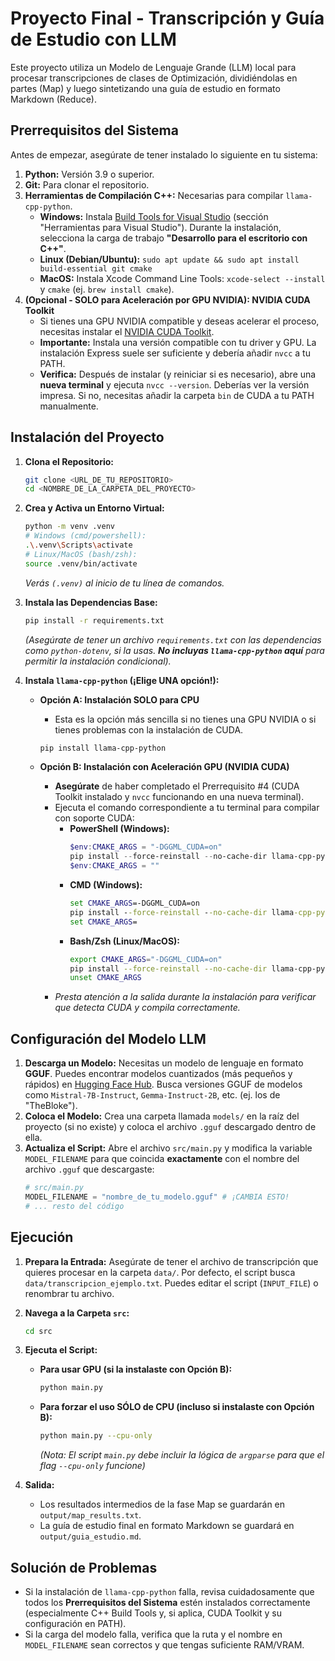 # Proyecto Final - Transcripción y Guía de Estudio con LLM

Este proyecto utiliza un Modelo de Lenguaje Grande (LLM) local para procesar transcripciones de clases de Optimización, dividiéndolas en partes (Map) y luego sintetizando una guía de estudio en formato Markdown (Reduce).

## Prerrequisitos del Sistema

Antes de empezar, asegúrate de tener instalado lo siguiente en tu sistema:

1.  **Python:** Versión 3.9 o superior.
2.  **Git:** Para clonar el repositorio.
3.  **Herramientas de Compilación C++:** Necesarias para compilar `llama-cpp-python`.
    *   **Windows:** Instala [Build Tools for Visual Studio](https://visualstudio.microsoft.com/es/downloads/) (sección "Herramientas para Visual Studio"). Durante la instalación, selecciona la carga de trabajo **"Desarrollo para el escritorio con C++"**.
    *   **Linux (Debian/Ubuntu):** `sudo apt update && sudo apt install build-essential git cmake`
    *   **MacOS:** Instala Xcode Command Line Tools: `xcode-select --install` y `cmake` (ej. `brew install cmake`).
4.  **(Opcional - SOLO para Aceleración por GPU NVIDIA): NVIDIA CUDA Toolkit**
    *   Si tienes una GPU NVIDIA compatible y deseas acelerar el proceso, necesitas instalar el [NVIDIA CUDA Toolkit](https://developer.nvidia.com/cuda-downloads).
    *   **Importante:** Instala una versión compatible con tu driver y GPU. La instalación Express suele ser suficiente y debería añadir `nvcc` a tu PATH.
    *   **Verifica:** Después de instalar (y reiniciar si es necesario), abre una **nueva terminal** y ejecuta `nvcc --version`. Deberías ver la versión impresa. Si no, necesitas añadir la carpeta `bin` de CUDA a tu PATH manualmente.

## Instalación del Proyecto

1.  **Clona el Repositorio:**
    ```bash
    git clone <URL_DE_TU_REPOSITORIO>
    cd <NOMBRE_DE_LA_CARPETA_DEL_PROYECTO>
    ```

2.  **Crea y Activa un Entorno Virtual:**
    ```bash
    python -m venv .venv 
    # Windows (cmd/powershell):
    .\.venv\Scripts\activate
    # Linux/MacOS (bash/zsh):
    source .venv/bin/activate 
    ```
    *Verás `(.venv)` al inicio de tu línea de comandos.*

3.  **Instala las Dependencias Base:**
    ```bash
    pip install -r requirements.txt 
    ```
    *(Asegúrate de tener un archivo `requirements.txt` con las dependencias como `python-dotenv`, si la usas. **No incluyas `llama-cpp-python` aquí** para permitir la instalación condicional).*

4.  **Instala `llama-cpp-python` (¡Elige UNA opción!):**

    *   **Opción A: Instalación SOLO para CPU**
        *   Esta es la opción más sencilla si no tienes una GPU NVIDIA o si tienes problemas con la instalación de CUDA.
        ```bash
        pip install llama-cpp-python
        ```

    *   **Opción B: Instalación con Aceleración GPU (NVIDIA CUDA)**
        *   **Asegúrate** de haber completado el Prerrequisito #4 (CUDA Toolkit instalado y `nvcc` funcionando en una nueva terminal).
        *   Ejecuta el comando correspondiente a tu terminal para compilar con soporte CUDA:
            *   **PowerShell (Windows):**
                ```powershell
                $env:CMAKE_ARGS = "-DGGML_CUDA=on" 
                pip install --force-reinstall --no-cache-dir llama-cpp-python
                $env:CMAKE_ARGS = "" 
                ```
            *   **CMD (Windows):**
                ```cmd
                set CMAKE_ARGS=-DGGML_CUDA=on
                pip install --force-reinstall --no-cache-dir llama-cpp-python
                set CMAKE_ARGS=
                ```
            *   **Bash/Zsh (Linux/MacOS):**
                ```bash
                export CMAKE_ARGS="-DGGML_CUDA=on"
                pip install --force-reinstall --no-cache-dir llama-cpp-python
                unset CMAKE_ARGS 
                ```
        *   *Presta atención a la salida durante la instalación para verificar que detecta CUDA y compila correctamente.*

## Configuración del Modelo LLM

1.  **Descarga un Modelo:** Necesitas un modelo de lenguaje en formato **GGUF**. Puedes encontrar modelos cuantizados (más pequeños y rápidos) en [Hugging Face Hub](https://huggingface.co/). Busca versiones GGUF de modelos como `Mistral-7B-Instruct`, `Gemma-Instruct-2B`, etc. (ej. los de "TheBloke").
2.  **Coloca el Modelo:** Crea una carpeta llamada `models/` en la raíz del proyecto (si no existe) y coloca el archivo `.gguf` descargado dentro de ella.
3.  **Actualiza el Script:** Abre el archivo `src/main.py` y modifica la variable `MODEL_FILENAME` para que coincida **exactamente** con el nombre del archivo `.gguf` que descargaste:
    ```python
    # src/main.py
    MODEL_FILENAME = "nombre_de_tu_modelo.gguf" # ¡CAMBIA ESTO!
    # ... resto del código
    ```

## Ejecución

1.  **Prepara la Entrada:** Asegúrate de tener el archivo de transcripción que quieres procesar en la carpeta `data/`. Por defecto, el script busca `data/transcripcion_ejemplo.txt`. Puedes editar el script (`INPUT_FILE`) o renombrar tu archivo.
2.  **Navega a la Carpeta `src`:**
    ```bash
    cd src
    ```
3.  **Ejecuta el Script:**
    *   **Para usar GPU (si la instalaste con Opción B):**
        ```bash
        python main.py 
        ```
    *   **Para forzar el uso SÓLO de CPU (incluso si instalaste con Opción B):**
        ```bash
        python main.py --cpu-only
        ```
        *(Nota: El script `main.py` debe incluir la lógica de `argparse` para que el flag `--cpu-only` funcione)*

4.  **Salida:**
    *   Los resultados intermedios de la fase Map se guardarán en `output/map_results.txt`.
    *   La guía de estudio final en formato Markdown se guardará en `output/guia_estudio.md`.

## Solución de Problemas

*   Si la instalación de `llama-cpp-python` falla, revisa cuidadosamente que todos los **Prerrequisitos del Sistema** estén instalados correctamente (especialmente C++ Build Tools y, si aplica, CUDA Toolkit y su configuración en PATH).
*   Si la carga del modelo falla, verifica que la ruta y el nombre en `MODEL_FILENAME` sean correctos y que tengas suficiente RAM/VRAM.

